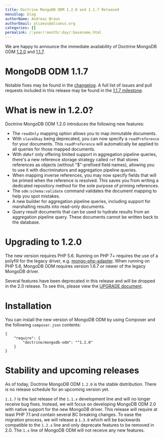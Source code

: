 ```yaml
---
title: Doctrine MongoDB ODM 1.2.0 and 1.1.7 Released
menuSlug: blog
authorName: Andreas Braun
authorEmail: alcaeus@alcaeus.org
categories: []
permalink: /:year/:month/:day/:basename.html
---
```

We are happy to announce the immediate availability of Doctrine MongoDB
ODM [1.2.0](https://github.com/doctrine/mongodb-odm/releases/tag/1.2.0)
and [1.1.7](https://github.com/doctrine/mongodb-odm/releases/tag/1.1.7).

MongoDB ODM 1.1.7
=================

Notable fixes may be found in the
[changelog](https://github.com/doctrine/mongodb-odm/blob/1.1.x/CHANGELOG-1.1.md#117-2017-10-23).
A full list of issues and pull requests included in this release may be
found in the [1.1.7
milestone](https://github.com/doctrine/mongodb-odm/issues?q=milestone%3A1.1.7).

What is new in 1.2.0?
=====================

Doctrine MongoDB ODM 1.2.0 introduces the following new features:

-   The `readOnly` mapping option allows you to map immutable documents.
-   With `slaveOkay` being deprecated, you can now specify a
    `readPreference` for your documents. This `readPreference` will
    automatically be applied to all queries for those mapped documents.
-   With `dbRef` only offering limited support in aggregation pipeline
    queries, there's a new reference storage strategy called `ref` that
    stores references as objects (without "\$"-prefixed field names),
    allowing you to use it with discriminators and aggregation pipeline
    queries.
-   When mapping inverse references, you may now specify fields that
    will be primed when the reference is resolved. This saves you from
    writing a dedicated repository method for the sole purpose of
    priming references.
-   The `odm:schema:validate` command validates the document mapping to
    help you spot mistakes.
-   A new builder for aggregation pipeline queries, including support
    for marshalling results into read-only documents.
-   Query result documents that can be used to hydrate results from an
    aggregation pipeline query. These documents cannot be written back
    to the database.

Upgrading to 1.2.0
==================

The new version requires PHP 5.6. Running on PHP 7+ requires the use of
a polyfill for the legacy driver, e.g.
[mongo-php-adapter](https://github.com/alcaeus/mongo-php-adapter). When
running on PHP 5.6, MongoDB ODM requires version 1.6.7 or newer of the
legacy MongoDB driver.

Several features have been deprecated in this release and will be
dropped in the 2.0 release. To see this, please view the [UPGRADE
document](https://github.com/doctrine/mongodb-odm/blob/1.2.x/UPGRADE-1.2.md).

Installation
============

You can install the new version of MongoDB ODM by using Composer and the
following `composer.json` contents:

~~~~ {.sourceCode .json}
{
    "require": {
        "doctrine/mongodb-odm": "^1.2.0"
    }
}
~~~~

Stability and upcoming releases
===============================

As of today, Doctrine MongoDB ODM `1.2.0` is the stable distribution.
There is no release schedule for an upcoming version yet.

`1.1.7` is the last release of the `1.1.x` development line and will no
longer receive bug fixes. Instead, we will focus on developing MongoDB
ODM 2.0 with native support for the new MongoDB driver. This release
will require at least PHP 7.1 and contain several BC breaking changes.
To ease the migration process, we will release a `1.3.0` which will be
backwards compatible to the `1.2.x` line and only deprecate features to
be removed in 2.0. The `1.x` line of MongoDB ODM will not receive any
new features.
